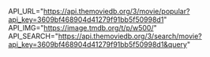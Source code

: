 API_URL="https://api.themoviedb.org/3/movie/popular?api_key=3609bf468904d41279f91bb5f50998d1"
API_IMG="https://image.tmdb.org/t/p/w500/"
API_SEARCH="https://api.themoviedb.org/3/search/movie?api_key=3609bf468904d41279f91bb5f50998d1&query"